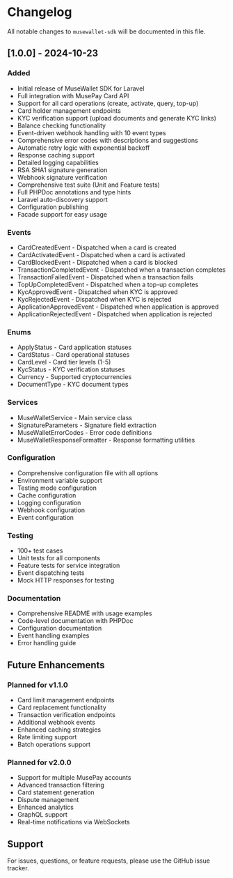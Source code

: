 # Changelog

All notable changes to `musewallet-sdk` will be documented in this file.

## [1.0.0] - 2024-10-23

### Added
- Initial release of MuseWallet SDK for Laravel
- Full integration with MusePay Card API
- Support for all card operations (create, activate, query, top-up)
- Card holder management endpoints
- KYC verification support (upload documents and generate KYC links)
- Balance checking functionality
- Event-driven webhook handling with 10 event types
- Comprehensive error codes with descriptions and suggestions
- Automatic retry logic with exponential backoff
- Response caching support
- Detailed logging capabilities
- RSA SHA1 signature generation
- Webhook signature verification
- Comprehensive test suite (Unit and Feature tests)
- Full PHPDoc annotations and type hints
- Laravel auto-discovery support
- Configuration publishing
- Facade support for easy usage

### Events
- CardCreatedEvent - Dispatched when a card is created
- CardActivatedEvent - Dispatched when a card is activated
- CardBlockedEvent - Dispatched when a card is blocked
- TransactionCompletedEvent - Dispatched when a transaction completes
- TransactionFailedEvent - Dispatched when a transaction fails
- TopUpCompletedEvent - Dispatched when a top-up completes
- KycApprovedEvent - Dispatched when KYC is approved
- KycRejectedEvent - Dispatched when KYC is rejected
- ApplicationApprovedEvent - Dispatched when application is approved
- ApplicationRejectedEvent - Dispatched when application is rejected

### Enums
- ApplyStatus - Card application statuses
- CardStatus - Card operational statuses
- CardLevel - Card tier levels (1-5)
- KycStatus - KYC verification statuses
- Currency - Supported cryptocurrencies
- DocumentType - KYC document types

### Services
- MuseWalletService - Main service class
- SignatureParameters - Signature field extraction
- MuseWalletErrorCodes - Error code definitions
- MuseWalletResponseFormatter - Response formatting utilities

### Configuration
- Comprehensive configuration file with all options
- Environment variable support
- Testing mode configuration
- Cache configuration
- Logging configuration
- Webhook configuration
- Event configuration

### Testing
- 100+ test cases
- Unit tests for all components
- Feature tests for service integration
- Event dispatching tests
- Mock HTTP responses for testing

### Documentation
- Comprehensive README with usage examples
- Code-level documentation with PHPDoc
- Configuration documentation
- Event handling examples
- Error handling guide

## Future Enhancements

### Planned for v1.1.0
- Card limit management endpoints
- Card replacement functionality
- Transaction verification endpoints
- Additional webhook events
- Enhanced caching strategies
- Rate limiting support
- Batch operations support

### Planned for v2.0.0
- Support for multiple MusePay accounts
- Advanced transaction filtering
- Card statement generation
- Dispute management
- Enhanced analytics
- GraphQL support
- Real-time notifications via WebSockets

## Support

For issues, questions, or feature requests, please use the GitHub issue tracker.

